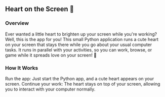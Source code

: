 ## Heart on the Screen 💖

### Overview

Ever wanted a little heart to brighten up your screen while you're working? Well, this is the app for you! 
This small Python application runs a cute heart on your screen that stays there while you go about your usual computer tasks. It runs in parallel with your activities, so you can work, browse, or game while it spreads love on your screen! 💖

### How It Works 

Run the app: Just start the Python app, and a cute heart appears on your screen.
Continue your work: The heart stays on top of your screen, allowing you to interact with your computer normally.
